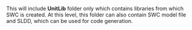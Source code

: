 This will include **UnitLib** folder only which contains libraries from which SWC is created.
At this level, this folder can also contain SWC model file and SLDD, which can be used for code generation.
